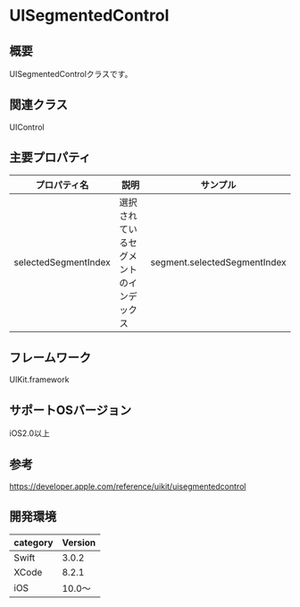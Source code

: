 # UISegmentedControl

## 概要
UISegmentedControlクラスです。

## 関連クラス
UIControl

## 主要プロパティ

|プロパティ名|説明|サンプル|
|---|---|---|
|selectedSegmentIndex |選択されているセグメントのインデックス | segment.selectedSegmentIndex | 

## フレームワーク
UIKit.framework

## サポートOSバージョン
iOS2.0以上

## 参考
https://developer.apple.com/reference/uikit/uisegmentedcontrol

## 開発環境
|category | Version|
|---|---|
| Swift | 3.0.2 |
| XCode | 8.2.1 |
| iOS | 10.0〜 |
